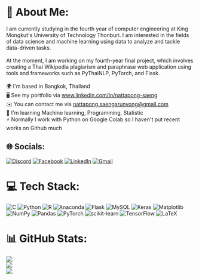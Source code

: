 # 💫 About Me:
I am currently studying in the fourth year of computer engineering at King Mongkut's University of Technology Thonburi. I am interested in the fields of data science and machine learning using data to analyze and tackle data-driven tasks.<br><br>At the moment, I am working on my fourth-year final project, which involves creating a Thai Wikipedia plagiarism and paraphrase web application using tools and frameworks such as PyThaiNLP, PyTorch, and Flask.<br><br>🌍  I'm based in Bangkok, Thailand<br>🖥️  See my portfolio via www.linkedin.com/in/nattapong-saeng<br>✉️  You can contact me via nattapong.saengarunvong@gmail.com<br>🧠  I'm learning Machine learning, Programming, Statistic<br>⚡  Normally I work with Python on Google Colab so I haven't put recent works on Github much<br>


## 🌐 Socials:
[![Discord](https://img.shields.io/badge/Discord-%237289DA.svg?logo=discord&logoColor=white)](https://discord.com/channels/336160460766183424) 
[![Facebook](https://img.shields.io/badge/Facebook-%231877F2.svg?logo=Facebook&logoColor=white)](https://www.facebook.com/nattapong.saengarunwong/) 
[![LinkedIn](https://img.shields.io/badge/LinkedIn-%230077B5.svg?logo=linkedin&logoColor=white)](https://www.linkedin.com/in/nattapong-saeng/) 
[![Gmail](https://img.shields.io/badge/Gmail-D14836?style=for-the-badge&logo=gmail&logoColor=white)](nattapong.saengarunvong@gmail.com) 

# 💻 Tech Stack:
![C](https://img.shields.io/badge/c-%2300599C.svg?style=for-the-badge&logo=c&logoColor=white) ![Python](https://img.shields.io/badge/python-3670A0?style=for-the-badge&logo=python&logoColor=ffdd54) ![R](https://img.shields.io/badge/r-%23276DC3.svg?style=for-the-badge&logo=r&logoColor=white) ![Anaconda](https://img.shields.io/badge/Anaconda-%2344A833.svg?style=for-the-badge&logo=anaconda&logoColor=white) ![Flask](https://img.shields.io/badge/flask-%23000.svg?style=for-the-badge&logo=flask&logoColor=white) ![MySQL](https://img.shields.io/badge/mysql-%2300000f.svg?style=for-the-badge&logo=mysql&logoColor=white) ![Keras](https://img.shields.io/badge/Keras-%23D00000.svg?style=for-the-badge&logo=Keras&logoColor=white) ![Matplotlib](https://img.shields.io/badge/Matplotlib-%23ffffff.svg?style=for-the-badge&logo=Matplotlib&logoColor=black) ![NumPy](https://img.shields.io/badge/numpy-%23013243.svg?style=for-the-badge&logo=numpy&logoColor=white) ![Pandas](https://img.shields.io/badge/pandas-%23150458.svg?style=for-the-badge&logo=pandas&logoColor=white) ![PyTorch](https://img.shields.io/badge/PyTorch-%23EE4C2C.svg?style=for-the-badge&logo=PyTorch&logoColor=white) ![scikit-learn](https://img.shields.io/badge/scikit--learn-%23F7931E.svg?style=for-the-badge&logo=scikit-learn&logoColor=white) ![TensorFlow](https://img.shields.io/badge/TensorFlow-%23FF6F00.svg?style=for-the-badge&logo=TensorFlow&logoColor=white) ![LaTeX](https://img.shields.io/badge/latex-%23008080.svg?style=for-the-badge&logo=latex&logoColor=white)
# 📊 GitHub Stats:
![](https://github-readme-stats.vercel.app/api?username=deceimo&theme=gruvbox&hide_border=false&include_all_commits=false&count_private=false)<br/>
![](https://github-readme-streak-stats.herokuapp.com/?user=deceimo&theme=gruvbox&hide_border=false)<br/>
![](https://github-readme-stats.vercel.app/api/top-langs/?username=deceimo&theme=gruvbox&hide_border=false&include_all_commits=false&count_private=false&layout=compact)

<!-- Proudly created with GPRM ( https://gprm.itsvg.in ) -->
